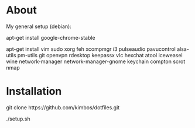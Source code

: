 <h1>About</h1>
My general setup (debian):

apt-get install google-chrome-stable

apt-get install vim sudo xorg feh xcompmgr i3 pulseaudio pavucontrol alsa-utils pm-utils git openvpn rdesktop keepassx vlc hexchat atool iceweasel wine network-manager network-manager-gnome keychain compton scrot nmap

<h1>Installation</h1>
git clone https://github.com/kimbos/dotfiles.git

./setup.sh
